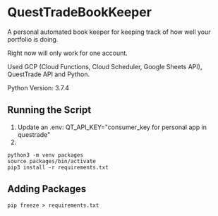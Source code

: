 # QuestTradeBookKeeper
A personal automated book keeper for keeping track of how well your portfolio is doing. 

Right now will only work for one account. 

Used GCP (Cloud Functions, Cloud Scheduler, Google Sheets API), QuestTrade API and Python.

Python Version: 3.7.4

## Running the Script
1. Update an .env:
QT_API_KEY="consumer_key for personal app in questrade"
2. 
```
python3 -m venv packages
source packages/bin/activate
pip3 install -r requirements.txt
```

## Adding Packages
```
pip freeze > requirements.txt
```
